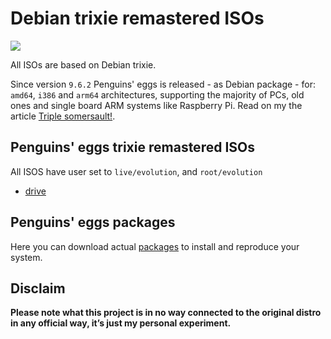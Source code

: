 # Debian trixie remastered ISOs
![](/img/debian.svg)

All ISOs are based on Debian trixie.

Since version `9.6.2` Penguins' eggs is released - as Debian package - for: `amd64`, `i386` and `arm64` architectures, supporting the majority of PCs, old ones and single board ARM systems like Raspberry Pi. Read on my the article [Triple somersault!](https://penguins-eggs.net/blog/triple-somersault).

## Penguins' eggs trixie remastered ISOs
All ISOS have user set to ```live/evolution```, and ```root/evolution```

* [drive](https://drive.google.com/drive/folders/195I7mSh35kLhQ-39C7Lu7PvueJHx7jgh)

## Penguins' eggs packages
Here you can download actual [packages](https://drive.google.com/drive/folders/14s1JNNp9FW6oESWgIIPifglNB6eRbYko) to install and reproduce your system.

## Disclaim
__Please note what this project is in no way connected to the original distro in any official way, it’s just my personal experiment.__

